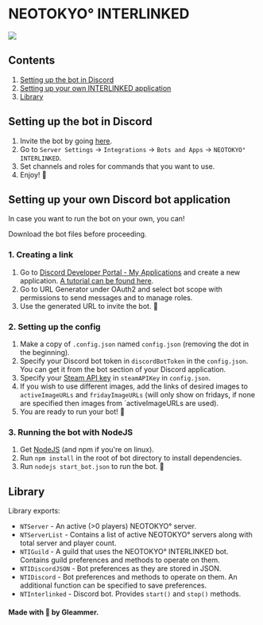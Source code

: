# NEOTOKYO° INTERLINKED

![](https://github.com/GleammerRay/NTInterlinked/raw/main/assets/poster.png)

## Contents
1. [Setting up the bot in Discord](#setting-up-the-bot-in-discord)
2. [Setting up your own INTERLINKED application](#setting-up-your-own-discord-bot-application)
3. [Library](#library)

## Setting up the bot in Discord
1. Invite the bot by going [here](https://discord.com/api/oauth2/authorize?client_id=1005270180768792716&permissions=268437504&scope=bot).
2. Go to `Server Settings` -> `Integrations` -> `Bots and Apps` -> `NEOTOKYO° INTERLINKED`.
3. Set channels and roles for commands that you want to use.
4. Enjoy! 🍻

## Setting up your own Discord bot application

In case you want to run the bot on your own, you can!

Download the bot files before proceeding.

### 1. Creating a link
1. Go to [Discord Developer Portal - My Applications](https://discord.com/developers/applications) and create a new application. [A tutorial can be found here](https://github.com/discord-apps/bot-tutorial).
2. Go to URL Generator under OAuth2 and select bot scope with permissions to send messages and to manage roles.
3. Use the generated URL to invite the bot. 🤖

### 2. Setting up the config

1. Make a copy of `.config.json` named `config.json` (removing the dot in the beginning).
2. Specify your Discord bot token in `discordBotToken` in the `config.json`. You can get it from the bot section of your Discord application.
3. Specify your [Steam API key](https://steamcommunity.com/dev/apikey) in `steamAPIKey` in `config.json`.
4. If you wish to use different images, add the links of desired images to `activeImageURLs` and `fridayImageURLs` (will only show on fridays, if none are specified then images from `activeImageURLs are used).
5. You are ready to run your bot! 🦸


### 3. Running the bot with NodeJS

1. Get [NodeJS](https://nodejs.org/en/download/) (and npm if you're on linux).
2. Run `npm install` in the root of bot directory to install dependencies.
3. Run `nodejs start_bot.json` to run the bot. 🏃

## Library

Library exports:
- `NTServer` - An active (>0 players) NEOTOKYO° server.
- `NTServerList` - Contains a list of active NEOTOKYO° servers along with total server and player count. 
- `NTIGuild` - A guild that uses the NEOTOKYO° INTERLINKED bot. Contains guild preferences and methods to operate on them.
- `NTIDiscordJSON` - Bot preferences as they are stored in JSON.
- `NTIDiscord` - Bot preferences and methods to operate on them. An additional function can be specified to save preferences.
- `NTInterlinked` - Discord bot. Provides `start()` and `stop()` methods.

#### Made with 💜 by Gleammer.
